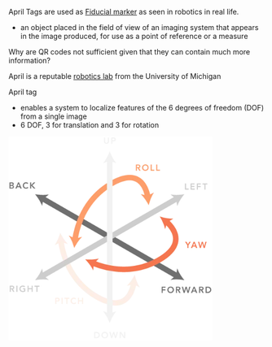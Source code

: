 April Tags are used as [Fiducial marker](https://en.wikipedia.org/wiki/Fiducial_marker) as seen in robotics in real life.
- an object placed in the field of view of an imaging system that appears in the image produced, for use as a point of reference or a measure

Why are QR codes not sufficient given that they can contain much more information?

April is a reputable [robotics lab](https://april.eecs.umich.edu/) from the University of Michigan

April tag 
- enables a system to localize features of the 6 degrees of freedom (DOF) from a single image
- 6 DOF, 3 for translation and 3 for rotation

<img src="/images/orientation.png" width="400"/>